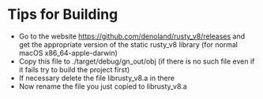 # Tips for Building
- Go to the website https://github.com/denoland/rusty_v8/releases and get the appropriate version of the static rusty_v8 library (for normal macOS x86_64-apple-darwin)
- Copy this file to ./target/debug/gn_out/obj (if there is no such file even if it fails try to build the project first)
- If necessary delete the file librusty_v8.a in there
- Now rename the file you just copied to librusty_v8.a